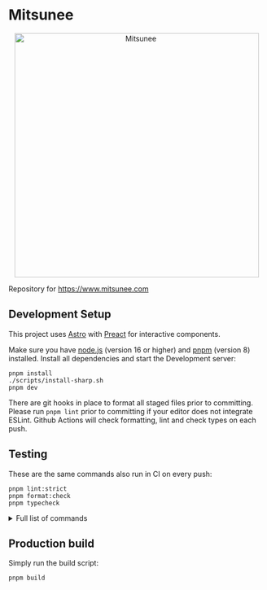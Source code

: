 # Mitsunee

<p align="center">
  <img src="https://github.com/Mitsunee/mitsuwww/raw/main/src/assets/logo.svg" alt="Mitsunee" width="480px">
</p>

Repository for https://www.mitsunee.com

## Development Setup

This project uses [Astro] with [Preact] for interactive components.

Make sure you have [node.js] (version 16 or higher) and [pnpm] (version 8) installed. Install all dependencies and start the Development server:

```shell
pnpm install
./scripts/install-sharp.sh
pnpm dev
```

There are git hooks in place to format all staged files prior to committing. Please run `pnpm lint` prior to committing if your editor does not integrate ESLint. Github Actions will check formatting, lint and check types on each push.

## Testing

These are the same commands also run in CI on every push:

```shell
pnpm lint:strict
pnpm format:check
pnpm typecheck
```

<details>
<summary>Full list of commands</summary>

```shell
pnpm format # formats entire codebase
pnpm format:check # checks formatting on entire codebase
pnpm lint # standard lint check on entire codebase
pnpm lint:fix # standard lint check on entire codebase with autofix enabled
pnpm lint:strict # strict lint check on entire codebase
pnpm dev # start dev server
pnpm typecheck # run typechecks on entire codebase
pnpm build # create production build
```

</details>

## Production build

Simply run the build script:

```shell
pnpm build
```

[astro]: https://docs.astro.build/en/getting-started/
[preact]: https://preactjs.com/guide/v10/getting-started
[node.js]: https://nodejs.org/en/
[pnpm]: https://pnpm.io/

